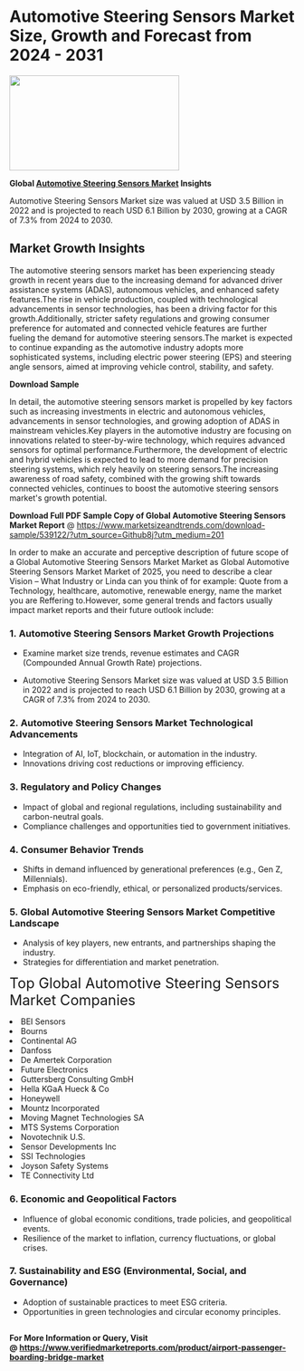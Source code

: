 <H1>Automotive Steering Sensors Market Size, Growth and Forecast from 2024 - 2031</H1><img class="aligncenter size-medium wp-image-584254" src="https://thirdeyenews.in/wp-content/uploads/2024/09/Global-Market-Research-300x168.jpeg" alt="" width="300" height="168" /><p><strong>Global&nbsp;<a href="https://www.marketsizeandtrends.com/download-sample/539122/?utm_source=Github8j?utm_medium=201">Automotive Steering Sensors Market</a> Insights</strong></p><p>Automotive Steering Sensors Market size was valued at USD 3.5 Billion in 2022 and is projected to reach USD 6.1 Billion by 2030, growing at a CAGR of 7.3% from 2024 to 2030.</p><p><h2>Market Growth Insights</h2> <p>The automotive steering sensors market has been experiencing steady growth in recent years due to the increasing demand for advanced driver assistance systems (ADAS), autonomous vehicles, and enhanced safety features.The rise in vehicle production, coupled with technological advancements in sensor technologies, has been a driving factor for this growth.Additionally, stricter safety regulations and growing consumer preference for automated and connected vehicle features are further fueling the demand for automotive steering sensors.The market is expected to continue expanding as the automotive industry adopts more sophisticated systems, including electric power steering (EPS) and steering angle sensors, aimed at improving vehicle control, stability, and safety.</p> <p><strong>Download Sample</strong></p> <p>In detail, the automotive steering sensors market is propelled by key factors such as increasing investments in electric and autonomous vehicles, advancements in sensor technologies, and growing adoption of ADAS in mainstream vehicles.Key players in the automotive industry are focusing on innovations related to steer-by-wire technology, which requires advanced sensors for optimal performance.Furthermore, the development of electric and hybrid vehicles is expected to lead to more demand for precision steering systems, which rely heavily on steering sensors.The increasing awareness of road safety, combined with the growing shift towards connected vehicles, continues to boost the automotive steering sensors market's growth potential.</p> <p><span class=""><strong>Download Full PDF Sample Copy of Global Automotive Steering Sensors Market Report</strong> @ <a href="https://www.marketsizeandtrends.com/download-sample/539122/?utm_source=Github8j?utm_medium=201" target="_blank">https://www.marketsizeandtrends.com/download-sample/539122/?utm_source=Github8j?utm_medium=201</a></span></p><p>In order to make an accurate and perceptive description of future scope of a Global&nbsp;Automotive Steering Sensors Market Market as Global&nbsp;Automotive Steering Sensors Market Market of 2025, you need to describe a clear Vision &ndash; What Industry or Linda can you think of for example: Quote from a Technology, healthcare, automotive, renewable energy, name the market you are Reffering to.However, some general trends and factors usually impact market reports and their future outlook include:</p><h3>1.&nbsp;<strong>Automotive Steering Sensors Market Growth Projections</strong></h3><ul><li>Examine market size trends, revenue estimates and CAGR (Compounded Annual Growth Rate) projections.</li><li><p>Automotive Steering Sensors Market size was valued at USD 3.5 Billion in 2022 and is projected to reach USD 6.1 Billion by 2030, growing at a CAGR of 7.3% from 2024 to 2030.</p></li></ul><h3>2.&nbsp;<strong>Automotive Steering Sensors Market Technological Advancements</strong></h3><ul><li>Integration of AI, IoT, blockchain, or automation in the industry.</li><li>Innovations driving cost reductions or improving efficiency.</li></ul><h3>3.&nbsp;<strong>Regulatory and Policy Changes</strong></h3><ul><li>Impact of global and regional regulations, including sustainability and carbon-neutral goals.</li><li>Compliance challenges and opportunities tied to government initiatives.</li></ul><h3>4.&nbsp;<strong>Consumer Behavior Trends</strong></h3><ul><li>Shifts in demand influenced by generational preferences (e.g., Gen Z, Millennials).</li><li>Emphasis on eco-friendly, ethical, or personalized products/services.</li></ul><h3>5.&nbsp;<strong>Global Automotive Steering Sensors Market Competitive Landscape</strong></h3><ul><li>Analysis of key players, new entrants, and partnerships shaping the industry.</li><li>Strategies for differentiation and market penetration.</li></ul><p data-pm-slice="1 1 []"><span style="color: inherit; font-family: inherit; font-size: 25px;">Top Global Automotive Steering Sensors Market Companies</span></p><div class="" data-test-id=""><p><li>BEI Sensors</li><li> Bourns</li><li> Continental AG</li><li> Danfoss</li><li> De Amertek Corporation</li><li> Future Electronics</li><li> Guttersberg Consulting GmbH</li><li> Hella KGaA Hueck & Co</li><li> Honeywell</li><li> Mountz Incorporated</li><li> Moving Magnet Technologies SA</li><li> MTS Systems Corporation</li><li> Novotechnik U.S.</li><li> Sensor Developments Inc</li><li> SSI Technologies</li><li> Joyson Safety Systems</li><li> TE Connectivity Ltd</li></p></div><h3>6.&nbsp;<strong>Economic and Geopolitical Factors</strong></h3><ul><li>Influence of global economic conditions, trade policies, and geopolitical events.</li><li>Resilience of the market to inflation, currency fluctuations, or global crises.</li></ul><h3>7.&nbsp;<strong>Sustainability and ESG (Environmental, Social, and Governance)</strong></h3><ul><li>Adoption of sustainable practices to meet ESG criteria.</li><li>Opportunities in green technologies and circular economy principles.</li></ul><h2><strong style="font-size: 14px;">For More Information or Query, Visit @&nbsp;</strong><a style="background-color: #ffffff; font-size: 14px;" href="https://www.marketsizeandtrends.com/report/automotive-steering-sensors-market/" target="_blank">https://www.verifiedmarketreports.com/product/airport-passenger-boarding-bridge-market</a></h2>